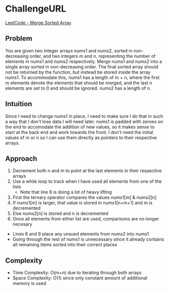 # ChallengeURL
[LeetCode - Merge Sorted Array](https://leetcode.com/problems/merge-sorted-array/solutions/?envType=study-plan-v2&envId=top-interview-150)

## Problem
You are given two integer arrays nums1 and nums2, sorted in non-decreasing order, and two integers m and n, representing the number of elements in nums1 and nums2 respectively.
Merge nums1 and nums2 into a single array sorted in non-decreasing order.
The final sorted array should not be returned by the function, but instead be stored inside the array nums1. To accommodate this, nums1 has a length of m + n, where the first m elements denote the elements that should be merged, and the last n elements are set to 0 and should be ignored. nums2 has a length of n.

## Intuition
Since I need to change nums1 in place, I need to make sure I do that in such a way that I don't lose data I will need later.
nums1 is padded with zeroes on the end to accomodate the addition of new values, so it makes sense to start at the back end and work towards the front.
I don't need the initial values of m or n so I can use them directly as pointers to their respective arrays.

## Approach
1. Decrement both n and m to point at the last elements in their respective arrays
2. Use a while loop to track when I have used all elements from one of the lists
   - Note that line 6 is doing a lot of heavy lifting
3. First the ternary operator compares the values nums1[m] & nums2[n]
4. If nums1[m] is larger, that value is stored in nums1[n+m+1] and m is decremented
5. Else nums2[n] is stored and n is decremented
6. Once all elements from either list are used, comparisons are no longer necesary
 - Lines 8 and 9 place any unsued elements from nums2 into nums1
 - Going through the rest of nums1 is unnecessary since it already contains all remaining items sorted into their correct places

## Complexity
   - Time Complexity: O(m+n) due to iterating through both arrays
   - Space Complexity: O(1) since only constant amount of additional memory is used
